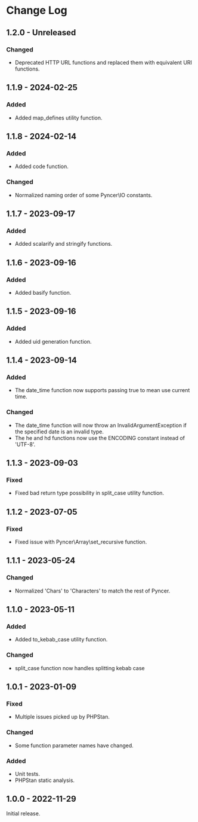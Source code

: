 # Change Log

## 1.2.0 - Unreleased

### Changed
- Deprecated HTTP URL functions and replaced them with equivalent URI functions.

## 1.1.9 - 2024-02-25

### Added

- Added map\_defines utility function.

## 1.1.8 - 2024-02-14

### Added

- Added code function.

### Changed

- Normalized naming order of some Pyncer\IO constants.

## 1.1.7 - 2023-09-17

### Added

- Added scalarify and stringify functions.

## 1.1.6 - 2023-09-16

### Added

- Added basify function.

## 1.1.5 - 2023-09-16

### Added

- Added uid generation function.

## 1.1.4 - 2023-09-14

### Added

- The date\_time function now supports passing true to mean use current time.

### Changed

- The date\_time function will now throw an InvalidArgumentException if the specified date is an invalid type.
- The he and hd functions now use the ENCODING constant instead of 'UTF-8'.

## 1.1.3 - 2023-09-03

### Fixed

- Fixed bad return type possibility in split\_case utility function.

## 1.1.2 - 2023-07-05

### Fixed

- Fixed issue with Pyncer\Array\set\_recursive function.

## 1.1.1 - 2023-05-24

### Changed

- Normalized 'Chars' to 'Characters' to match the rest of Pyncer.

## 1.1.0 - 2023-05-11

### Added

- Added to\_kebab\_case utility function.

### Changed

- split\_case function now handles splitting kebab case

## 1.0.1 - 2023-01-09

### Fixed

- Multiple issues picked up by PHPStan.

### Changed

- Some function parameter names have changed.

### Added

- Unit tests.
- PHPStan static analysis.

## 1.0.0 - 2022-11-29

Initial release.
